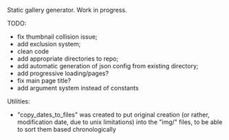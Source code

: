 Static gallery generator. Work in progress.

TODO:
* fix thumbnail collision issue;
* add exclusion system;
* clean code
* add appropriate directories to repo;
* add automatic generation of json config from existing directory;
* add progressive loading/pages?
* fix main page title?
* add argument system instead of constants


Utilities:
* "copy_dates_to_files" was created to put original creation (or rather, modification date, due to unix limitations) into the "img/" files, to be able to sort them based chronologically

